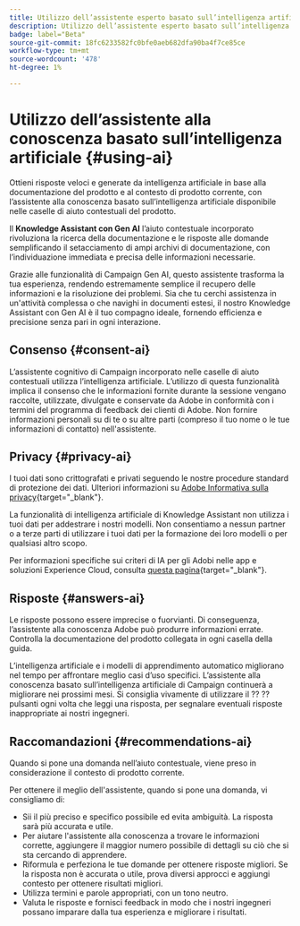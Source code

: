 ```yaml
---
title: Utilizzo dell’assistente esperto basato sull’intelligenza artificiale in Campaign Web
description: Utilizzo dell’assistente esperto basato sull’intelligenza artificiale in Campaign Web
badge: label="Beta"
source-git-commit: 18fc6233582fc0bfe0aeb682dfa90ba4f7ce85ce
workflow-type: tm+mt
source-wordcount: '478'
ht-degree: 1%

---
```


# Utilizzo dell’assistente alla conoscenza basato sull’intelligenza artificiale {#using-ai}

Ottieni risposte veloci e generate da intelligenza artificiale in base alla documentazione del prodotto e al contesto di prodotto corrente, con l’assistente alla conoscenza basato sull’intelligenza artificiale disponibile nelle caselle di aiuto contestuali del prodotto.

Il **Knowledge Assistant con Gen AI** l’aiuto contestuale incorporato rivoluziona la ricerca della documentazione e le risposte alle domande semplificando il setacciamento di ampi archivi di documentazione, con l’individuazione immediata e precisa delle informazioni necessarie.

Grazie alle funzionalità di Campaign Gen AI, questo assistente trasforma la tua esperienza, rendendo estremamente semplice il recupero delle informazioni e la risoluzione dei problemi. Sia che tu cerchi assistenza in un&#39;attività complessa o che navighi in documenti estesi, il nostro Knowledge Assistant con Gen AI è il tuo compagno ideale, fornendo efficienza e precisione senza pari in ogni interazione.

## Consenso {#consent-ai}

L’assistente cognitivo di Campaign incorporato nelle caselle di aiuto contestuali utilizza l’intelligenza artificiale. L’utilizzo di questa funzionalità implica il consenso che le informazioni fornite durante la sessione vengano raccolte, utilizzate, divulgate e conservate da Adobe in conformità con i termini del programma di feedback dei clienti di Adobe. Non fornire informazioni personali su di te o su altre parti (compreso il tuo nome o le tue informazioni di contatto) nell&#39;assistente.

## Privacy {#privacy-ai}

I tuoi dati sono crittografati e privati seguendo le nostre procedure standard di protezione dei dati. Ulteriori informazioni su [Adobe Informativa sulla privacy](https://www.adobe.com/it/privacy/policy.html){target="_blank"}.

La funzionalità di intelligenza artificiale di Knowledge Assistant non utilizza i tuoi dati per addestrare i nostri modelli. Non consentiamo a nessun partner o a terze parti di utilizzare i tuoi dati per la formazione dei loro modelli o per qualsiasi altro scopo.

Per informazioni specifiche sui criteri di IA per gli Adobi nelle app e soluzioni Experience Cloud, consulta [questa pagina](https://business.adobe.com/products/sensei/adobe-sensei.html){target="_blank"}.

## Risposte {#answers-ai}

Le risposte possono essere imprecise o fuorvianti. Di conseguenza, l’assistente alla conoscenza Adobe può produrre informazioni errate. Controlla la documentazione del prodotto collegata in ogni casella della guida.

L’intelligenza artificiale e i modelli di apprendimento automatico migliorano nel tempo per affrontare meglio casi d’uso specifici. L’assistente alla conoscenza basato sull’intelligenza artificiale di Campaign continuerà a migliorare nei prossimi mesi. Si consiglia vivamente di utilizzare il ?? ?? pulsanti ogni volta che leggi una risposta, per segnalare eventuali risposte inappropriate ai nostri ingegneri.

## Raccomandazioni  {#recommendations-ai}

Quando si pone una domanda nell’aiuto contestuale, viene preso in considerazione il contesto di prodotto corrente.

Per ottenere il meglio dell&#39;assistente, quando si pone una domanda, vi consigliamo di:

* Sii il più preciso e specifico possibile ed evita ambiguità. La risposta sarà più accurata e utile.
* Per aiutare l&#39;assistente alla conoscenza a trovare le informazioni corrette, aggiungere il maggior numero possibile di dettagli su ciò che si sta cercando di apprendere.
* Riformula e perfeziona le tue domande per ottenere risposte migliori. Se la risposta non è accurata o utile, prova diversi approcci e aggiungi contesto per ottenere risultati migliori.
* Utilizza termini e parole appropriati, con un tono neutro.
* Valuta le risposte e fornisci feedback in modo che i nostri ingegneri possano imparare dalla tua esperienza e migliorare i risultati.

